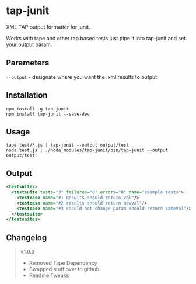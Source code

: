 # tap-junit

XML TAP output formatter for junit.

Works with tape and other tap based tests just pipe it into tap-junit and set your output param.

## Parameters

`--output` - designate where you want the .xml results to output

## Installation

~~~ text
npm install -g tap-junit
npm install tap-junit --save-dev
~~~

## Usage

~~~ text
tape test/*.js | tap-junit --output output/test
node test.js | ./node_modules/tap-junit/bin/tap-junit --output output/test
~~~

## Output

```xml
<testsuites>
  <testsuite tests="3" failures="0" errors="0" name="example tests">
    <testcase name="#1 Results should return val"/>
    <testcase name="#2 results should return newVal"/>
    <testcase name="#3 should not change param should return sameVal"/>
  </testsuite>
</testsuites>
```

## Changelog
> v1.0.3
> - Removed Tape Dependency
> - Swapped stuff over to github
> - Readme Tweaks
